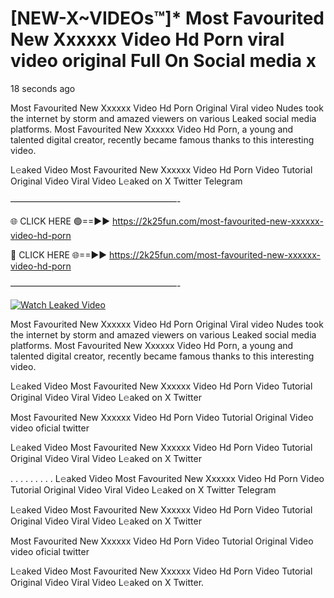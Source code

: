 # [NEW-X~VIDEOs™]* Most Favourited New Xxxxxx Video Hd Porn viral video original Full On Social media x

18 seconds ago

Most Favourited New Xxxxxx Video Hd Porn Original Viral video Nudes took the internet by storm and amazed viewers on various Leaked social media platforms. Most Favourited New Xxxxxx Video Hd Porn, a young and talented digital creator, recently became famous thanks to this interesting video.

L𝚎aked Video Most Favourited New Xxxxxx Video Hd Porn Video Tutorial Original Video Viral Video L𝚎aked on X Twitter Telegram

———————————————————-

🌐 CLICK HERE 🟢==►► https://2k25fun.com/most-favourited-new-xxxxxx-video-hd-porn

🔴 CLICK HERE 🌐==►► https://2k25fun.com/most-favourited-new-xxxxxx-video-hd-porn

———————————————————-

[![Watch Leaked Video](https://miro.medium.com/v2/resize:fit:828/format:webp/1*cilzJN44JGOrTw9NJCrNHA.gif "Watch Leaked Video")](https://2k25fun.com/most-favourited-new-xxxxxx-video-hd-porn)

Most Favourited New Xxxxxx Video Hd Porn Original Viral video Nudes took the internet by storm and amazed viewers on various Leaked social media platforms. Most Favourited New Xxxxxx Video Hd Porn, a young and talented digital creator, recently became famous thanks to this interesting video.

L𝚎aked Video Most Favourited New Xxxxxx Video Hd Porn Video Tutorial Original Video Viral Video L𝚎aked on X Twitter

Most Favourited New Xxxxxx Video Hd Porn Video Tutorial Original Video video oficial twitter

L𝚎aked Video Most Favourited New Xxxxxx Video Hd Porn Video Tutorial Original Video Viral Video L𝚎aked on X Twitter

. . . . . . . . . L𝚎aked Video Most Favourited New Xxxxxx Video Hd Porn Video Tutorial Original Video Viral Video L𝚎aked on X Twitter Telegram

L𝚎aked Video Most Favourited New Xxxxxx Video Hd Porn Video Tutorial Original Video Viral Video L𝚎aked on X Twitter

Most Favourited New Xxxxxx Video Hd Porn Video Tutorial Original Video video oficial twitter

L𝚎aked Video Most Favourited New Xxxxxx Video Hd Porn Video Tutorial Original Video Viral Video L𝚎aked on X Twitter.
